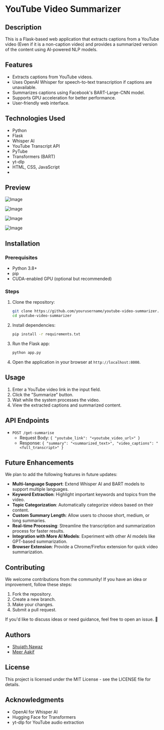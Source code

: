 # YouTube Video Summarizer

## Description
This is a Flask-based web application that extracts captions from a YouTube video (Even if it is a non-caption video) and provides a summarized version of the content using AI-powered NLP models.

## Features
- Extracts captions from YouTube videos.
- Uses OpenAI Whisper for speech-to-text transcription if captions are unavailable.
- Summarizes captions using Facebook's BART-Large-CNN model.
- Supports GPU acceleration for better performance.
- User-friendly web interface.

## Technologies Used
- Python
- Flask
- Whisper AI
- YouTube Transcript API
- PyTube
- Transformers (BART)
- yt-dlp
- HTML, CSS, JavaScript
- 
## Preview

![Image](https://github.com/user-attachments/assets/6e0a0aeb-6bfe-416e-979a-a06c86dab4fd)

![Image](https://github.com/user-attachments/assets/04c38f57-ede5-443f-a0db-3de7f684165e)

![Image](https://github.com/user-attachments/assets/4ec37780-df30-4efd-abc6-96b2f8931d09)

![Image](https://github.com/user-attachments/assets/7220ff05-d8c3-41b1-b3bc-04970abb9224)


## Installation
### Prerequisites
- Python 3.8+
- pip
- CUDA-enabled GPU (optional but recommended)

### Steps
1. Clone the repository:
   ```bash
   git clone https://github.com/yourusername/youtube-video-summarizer.git
   cd youtube-video-summarizer
   ```
2. Install dependencies:
   ```bash
   pip install -r requirements.txt
   ```
3. Run the Flask app:
   ```bash
   python app.py
   ```
4. Open the application in your browser at `http://localhost:8000`.

## Usage
1. Enter a YouTube video link in the input field.
2. Click the "Summarize" button.
3. Wait while the system processes the video.
4. View the extracted captions and summarized content.

## API Endpoints
- `POST /get-summarise`
  - Request Body: `{ "youtube_link": "<youtube_video_url>" }`
  - Response: `{ "summary": "<summarized_text>", "video_captions": "<full_transcript>" }`

## Future Enhancements
We plan to add the following features in future updates:
- **Multi-language Support**: Extend Whisper AI and BART models to support multiple languages.
- **Keyword Extraction**: Highlight important keywords and topics from the video.
- **Topic Categorization**: Automatically categorize videos based on their content.
- **Custom Summary Length**: Allow users to choose short, medium, or long summaries.
- **Real-time Processing**: Streamline the transcription and summarization process for faster results.
- **Integration with More AI Models**: Experiment with other AI models like GPT-based summarization.
- **Browser Extension**: Provide a Chrome/Firefox extension for quick video summarization.

## Contributing
We welcome contributions from the community! If you have an idea or improvement, follow these steps:
1. Fork the repository.
2. Create a new branch.
3. Make your changes.
4. Submit a pull request.

If you'd like to discuss ideas or need guidance, feel free to open an issue. 🚀

## Authors
- [Shujath Nawaz](https://github.com/mrranger939)
- [Meer Aakif](https://github.com/meer-aakif-33)

## License
This project is licensed under the MIT License - see the LICENSE file for details.

## Acknowledgments
- OpenAI for Whisper AI
- Hugging Face for Transformers
- yt-dlp for YouTube audio extraction
